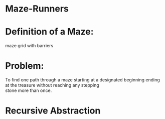 # Maze-Runners

# Definition of a Maze:
   maze grid with barriers
   
# Problem:
   To find one path through a maze starting at a designated beginning ending at the treasure without reaching any stepping       
   stone more than once.
  
# Recursive Abstraction
